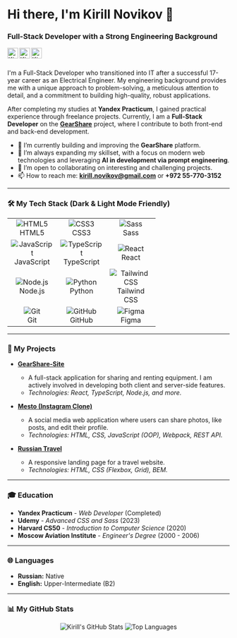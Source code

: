 # Hi there, I'm Kirill Novikov 👋

### Full-Stack Developer with a Strong Engineering Background

<a href="https://www.linkedin.com/in/kirill-novikov-312b73163/" style="margin-right: 8px;">
  <picture>
    <source media="(prefers-color-scheme: dark)" srcset="https://api.iconify.design/mdi/linkedin.svg?color=white&width=24&height=24">
    <source media="(prefers-color-scheme: light)" srcset="https://api.iconify.design/mdi/linkedin.svg?color=%230A66C2&width=24&height=24">
    <img align="left" alt="Kirill Novikov | LinkedIn" width="24px" height="24px" src="https://api.iconify.design/mdi/linkedin.svg?color=%230A66C2&width=24&height=24">
  </picture>
</a>
<a href="https://t.me/Kerbasi" style="margin-right: 8px;">
  <picture>
    <source media="(prefers-color-scheme: dark)" srcset="https://api.iconify.design/mdi/telegram.svg?color=white&width=24&height=24">
    <source media="(prefers-color-scheme: light)" srcset="https://api.iconify.design/mdi/telegram.svg?color=%2326A5E4&width=24&height=24">
    <img align="left" alt="Kirill Novikov | Telegram" width="24px" height="24px" src="https://api.iconify.design/mdi/telegram.svg?color=%2326A5E4&width=24&height=24">
  </picture>
</a>
<a href="mailto:kirill.novikov@gmail.com">
  <picture>
    <source media="(prefers-color-scheme: dark)" srcset="https://api.iconify.design/mdi/gmail.svg?color=white&width=24&height=24">
    <source media="(prefers-color-scheme: light)" srcset="https://api.iconify.design/mdi/gmail.svg?color=%23EA4335&width=24&height=24">
    <img align="left" alt="Kirill Novikov | Email" width="24px" height="24px" src="https://api.iconify.design/mdi/gmail.svg?color=%23EA4335&width=24&height=24">
  </picture>
</a>
<br />
<br />

I'm a Full-Stack Developer who transitioned into IT after a successful 17-year career as an Electrical Engineer. My engineering background provides me with a unique approach to problem-solving, a meticulous attention to detail, and a commitment to building high-quality, robust applications.

After completing my studies at **Yandex Practicum**, I gained practical experience through freelance projects. Currently, I am a **Full-Stack Developer** on the **[GearShare](https://github.com/DanielVihorev/GearShare-Site)** project, where I contribute to both front-end and back-end development.

- 🔭 I’m currently building and improving the **GearShare** platform.
- 🌱 I’m always expanding my skillset, with a focus on modern web technologies and leveraging **AI in development via prompt engineering**.
- 👯 I’m open to collaborating on interesting and challenging projects.
- 📫 How to reach me: **kirill.novikov@gmail.com** or **+972 55-770-3152**

---

### 🛠️ My Tech Stack (Dark & Light Mode Friendly)

<table>
  <tr>
    <td align="center" width="96">
      <picture>
        <source media="(prefers-color-scheme: dark)" srcset="https://api.iconify.design/mdi/html5.svg?color=white&width=48&height=48">
        <source media="(prefers-color-scheme: light)" srcset="https://api.iconify.design/mdi/html5.svg?color=black&width=48&height=48">
        <img src="https://api.iconify.design/mdi/html5.svg?color=black&width=48&height=48" alt="HTML5" />
      </picture>
      <br>HTML5
    </td>
    <td align="center" width="96">
      <picture>
        <source media="(prefers-color-scheme: dark)" srcset="https://api.iconify.design/mdi/css3.svg?color=white&width=48&height=48">
        <source media="(prefers-color-scheme: light)" srcset="https://api.iconify.design/mdi/css3.svg?color=black&width=48&height=48">
        <img src="https://api.iconify.design/mdi/css3.svg?color=black&width=48&height=48" alt="CSS3" />
      </picture>
      <br>CSS3
    </td>
    <td align="center" width="96">
      <picture>
        <source media="(prefers-color-scheme: dark)" srcset="https://api.iconify.design/mdi/sass.svg?color=white&width=48&height=48">
        <source media="(prefers-color-scheme: light)" srcset="https://api.iconify.design/mdi/sass.svg?color=black&width=48&height=48">
        <img src="https://api.iconify.design/mdi/sass.svg?color=black&width=48&height=48" alt="Sass" />
      </picture>
      <br>Sass
    </td>
  </tr>
  <tr>
    <td align="center" width="96">
      <picture>
        <source media="(prefers-color-scheme: dark)" srcset="https://api.iconify.design/mdi/language-javascript.svg?color=white&width=48&height=48">
        <source media="(prefers-color-scheme: light)" srcset="https://api.iconify.design/mdi/language-javascript.svg?color=black&width=48&height=48">
        <img src="https://api.iconify.design/mdi/language-javascript.svg?color=black&width=48&height=48" alt="JavaScript" />
      </picture>
      <br>JavaScript
    </td>
    <td align="center" width="96">
      <picture>
        <source media="(prefers-color-scheme: dark)" srcset="https://api.iconify.design/mdi/language-typescript.svg?color=white&width=48&height=48">
        <source media="(prefers-color-scheme: light)" srcset="https://api.iconify.design/mdi/language-typescript.svg?color=black&width=48&height=48">
        <img src="https://api.iconify.design/mdi/language-typescript.svg?color=black&width=48&height=48" alt="TypeScript" />
      </picture>
      <br>TypeScript
    </td>
    <td align="center" width="96">
      <picture>
        <source media="(prefers-color-scheme: dark)" srcset="https://api.iconify.design/mdi/react.svg?color=white&width=48&height=48">
        <source media="(prefers-color-scheme: light)" srcset="https://api.iconify.design/mdi/react.svg?color=black&width=48&height=48">
        <img src="https://api.iconify.design/mdi/react.svg?color=black&width=48&height=48" alt="React" />
      </picture>
      <br>React
    </td>
  </tr>
  <tr>
    <td align="center" width="96">
      <picture>
        <source media="(prefers-color-scheme: dark)" srcset="https://api.iconify.design/mdi/nodejs.svg?color=white&width=48&height=48">
        <source media="(prefers-color-scheme: light)" srcset="https://api.iconify.design/mdi/nodejs.svg?color=black&width=48&height=48">
        <img src="https://api.iconify.design/mdi/nodejs.svg?color=black&width=48&height=48" alt="Node.js" />
      </picture>
      <br>Node.js
    </td>
    <td align="center" width="96">
      <picture>
        <source media="(prefers-color-scheme: dark)" srcset="https://api.iconify.design/mdi/python.svg?color=white&width=48&height=48">
        <source media="(prefers-color-scheme: light)" srcset="https://api.iconify.design/mdi/python.svg?color=black&width=48&height=48">
        <img src="https://api.iconify.design/mdi/python.svg?color=black&width=48&height=48" alt="Python" />
      </picture>
      <br>Python
    </td>
    <td align="center" width="96">
      <picture>
        <source media="(prefers-color-scheme: dark)" srcset="https://api.iconify.design/mdi/tailwind.svg?color=white&width=48&height=48">
        <source media="(prefers-color-scheme: light)" srcset="https://api.iconify.design/mdi/tailwind.svg?color=black&width=48&height=48">
        <img src="https://api.iconify.design/mdi/tailwind.svg?color=black&width=48&height=48" alt="Tailwind CSS" />
      </picture>
      <br>Tailwind CSS
    </td>
  </tr>
  <tr>
    <td align="center" width="96">
      <picture>
        <source media="(prefers-color-scheme: dark)" srcset="https://api.iconify.design/mdi/git.svg?color=white&width=48&height=48">
        <source media="(prefers-color-scheme: light)" srcset="https://api.iconify.design/mdi/git.svg?color=black&width=48&height=48">
        <img src="https://api.iconify.design/mdi/git.svg?color=black&width=48&height=48" alt="Git" />
      </picture>
      <br>Git
    </td>
    <td align="center" width="96">
      <picture>
        <source media="(prefers-color-scheme: dark)" srcset="https://api.iconify.design/mdi/github.svg?color=white&width=48&height=48">
        <source media="(prefers-color-scheme: light)" srcset="https://api.iconify.design/mdi/github.svg?color=black&width=48&height=48">
        <img src="https://api.iconify.design/mdi/github.svg?color=black&width=48&height=48" alt="GitHub" />
      </picture>
      <br>GitHub
    </td>
    <td align="center" width="96">
      <picture>
        <source media="(prefers-color-scheme: dark)" srcset="https://api.iconify.design/mdi/figma.svg?color=white&width=48&height=48">
        <source media="(prefers-color-scheme: light)" srcset="https://api.iconify.design/mdi/figma.svg?color=black&width=48&height=48">
        <img src="https://api.iconify.design/mdi/figma.svg?color=black&width=48&height=48" alt="Figma" />
      </picture>
      <br>Figma
    </td>
  </tr>
</table>

---

### 🚀 My Projects

- **[GearShare-Site](https://github.com/DanielVihorev/GearShare-Site)**
  - A full-stack application for sharing and renting equipment. I am actively involved in developing both client and server-side features.
  - _Technologies: React, TypeScript, Node.js, and more._

- **[Mesto (Instagram Clone)](https://github.com/kerbasi/mesto)**
  - A social media web application where users can share photos, like posts, and edit their profile.
  - _Technologies: HTML, CSS, JavaScript (OOP), Webpack, REST API._

- **[Russian Travel](https://github.com/kerbasi/russian-travel)**
  - A responsive landing page for a travel website.
  - _Technologies: HTML, CSS (Flexbox, Grid), BEM._

---

### 🎓 Education

- **Yandex Practicum** - *Web Developer* (Completed)
- **Udemy** - *Advanced CSS and Sass* (2023)
- **Harvard CS50** - *Introduction to Computer Science* (2020)
- **Moscow Aviation Institute** - *Engineer's Degree* (2000 - 2006)

---

### 🌐 Languages

- **Russian:** Native
- **English:** Upper-Intermediate (B2)

---

### 📊 My GitHub Stats

<p align="center">
  <img src="https://github-readme-stats.vercel.app/api?username=kerbasi&show_icons=true&theme=radical" alt="Kirill's GitHub Stats" />
  <img src="https://github-readme-stats.vercel.app/api/top-langs/?username=kerbasi&layout=compact&theme=radical" alt="Top Languages" />
</p>

